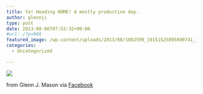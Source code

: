 ```yaml
---
title: Ya! Heading HOME! A mostly productive day.
author: glennji
type: post
date: 2013-08-06T07:53:32+00:00
#url: /?p=966
featured_image: /wp-content/uploads/2013/08/1002599_10151525895890741_732285500_n.jpg
categories:
  - Uncategorized

---
```

<div>
  <img src='/wp-content/uploads/2013/08/1002599_10151525895890741_732285500_n.jpg' style='max-width:600px;' /></p> 
  
  <div>
    from Glenn J. Mason via <a href="https://www.facebook.com/photo.php?fbid=10151525895890741&#038;set=a.10150907445480741.408542.551785740&#038;type=1">Facebook</a>
  </div>
</div>
